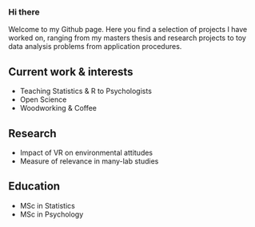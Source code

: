 ### Hi there

Welcome to my Github page. 
Here you find a selection of projects I have worked on, ranging from my masters thesis and research projects to toy data analysis problems from application procedures.

## Current work & interests
- Teaching Statistics & R to Psychologists
- Open Science
- Woodworking & Coffee

## Research
- Impact of VR on environmental attitudes
- Measure of relevance in many-lab studies

## Education
- MSc in Statistics 
- MSc in Psychology